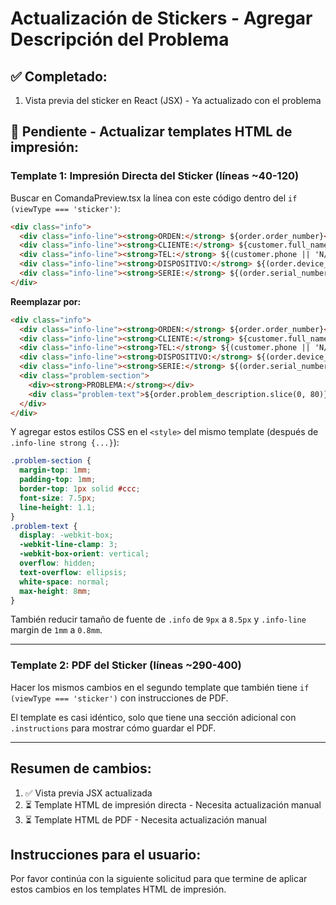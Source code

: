 # Actualización de Stickers - Agregar Descripción del Problema

## ✅ Completado:
1. Vista previa del sticker en React (JSX) - Ya actualizado con el problema

## 🔧 Pendiente - Actualizar templates HTML de impresión:

### Template 1: Impresión Directa del Sticker (líneas ~40-120)
Buscar en ComandaPreview.tsx la línea con este código dentro del `if (viewType === 'sticker')`:

```html
<div class="info">
  <div class="info-line"><strong>ORDEN:</strong> ${order.order_number}</div>
  <div class="info-line"><strong>CLIENTE:</strong> ${customer.full_name.slice(0, 25)}</div>
  <div class="info-line"><strong>TEL:</strong> ${(customer.phone || 'N/A').slice(0, 15)}</div>
  <div class="info-line"><strong>DISPOSITIVO:</strong> ${(order.device_type + ' ' + order.device_brand).slice(0, 22)}</div>
  <div class="info-line"><strong>SERIE:</strong> ${(order.serial_number || 'N/A').slice(0, 20)}</div>
</div>
```

**Reemplazar por:**
```html
<div class="info">
  <div class="info-line"><strong>ORDEN:</strong> ${order.order_number}</div>
  <div class="info-line"><strong>CLIENTE:</strong> ${customer.full_name.slice(0, 20)}</div>
  <div class="info-line"><strong>TEL:</strong> ${(customer.phone || 'N/A').slice(0, 15)}</div>
  <div class="info-line"><strong>DISPOSITIVO:</strong> ${(order.device_type + ' ' + order.device_brand).slice(0, 20)}</div>
  <div class="info-line"><strong>SERIE:</strong> ${(order.serial_number || 'N/A').slice(0, 18)}</div>
  <div class="problem-section">
    <div><strong>PROBLEMA:</strong></div>
    <div class="problem-text">${order.problem_description.slice(0, 80)}${order.problem_description.length > 80 ? '...' : ''}</div>
  </div>
</div>
```

Y agregar estos estilos CSS en el `<style>` del mismo template (después de `.info-line strong {...}`):

```css
.problem-section {
  margin-top: 1mm;
  padding-top: 1mm;
  border-top: 1px solid #ccc;
  font-size: 7.5px;
  line-height: 1.1;
}
.problem-text {
  display: -webkit-box;
  -webkit-line-clamp: 3;
  -webkit-box-orient: vertical;
  overflow: hidden;
  text-overflow: ellipsis;
  white-space: normal;
  max-height: 8mm;
}
```

También reducir tamaño de fuente de `.info` de `9px` a `8.5px` y `.info-line` margin de `1mm` a `0.8mm`.

---

### Template 2: PDF del Sticker (líneas ~290-400)
Hacer los mismos cambios en el segundo template que también tiene `if (viewType === 'sticker')` con instrucciones de PDF.

El template es casi idéntico, solo que tiene una sección adicional con `.instructions` para mostrar cómo guardar el PDF.

---

## Resumen de cambios:
1. ✅ Vista previa JSX actualizada
2. ⏳ Template HTML de impresión directa - Necesita actualización manual
3. ⏳ Template HTML de PDF - Necesita actualización manual

## Instrucciones para el usuario:
Por favor continúa con la siguiente solicitud para que termine de aplicar estos cambios en los templates HTML de impresión.

